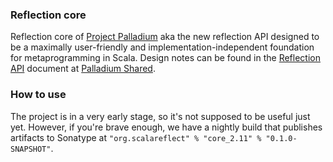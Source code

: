 ### Reflection core

Reflection core of [Project Palladium](http://scalamacros.org/news/2014/03/02/project-palladium.html) aka the new reflection API designed to be a maximally user-friendly and implementation-independent foundation for metaprogramming in Scala. Design notes can be found in the [Reflection API](https://docs.google.com/document/d/1CowAbpDOcyJyK8mECmEgel08lgmPcDCNnxAvcfudnf0/edit#heading=h.tbusdm4hbey6) document at [Palladium Shared](https://drive.google.com/#folders/0Bxbd8B9L-XfmcE9tRFBXVjZtY0k).

### How to use

The project is in a very early stage, so it's not supposed to be useful just yet. However, if you're brave enough, we have a nightly build that publishes artifacts to Sonatype at `"org.scalareflect" % "core_2.11" % "0.1.0-SNAPSHOT"`.
